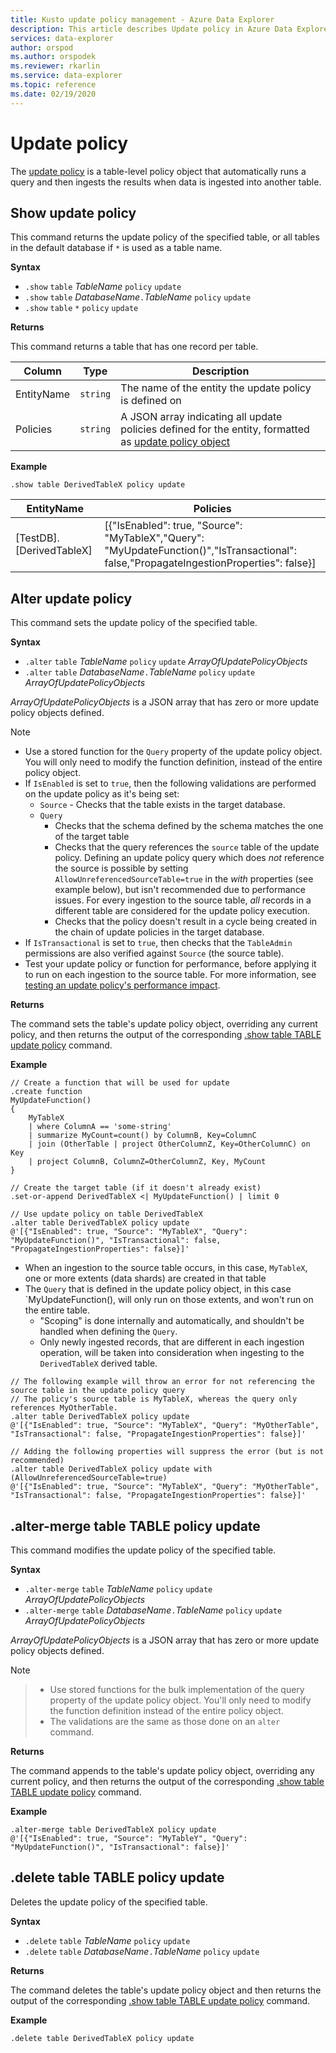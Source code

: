 ```yaml
---
title: Kusto update policy management - Azure Data Explorer
description: This article describes Update policy in Azure Data Explorer.
services: data-explorer
author: orspod
ms.author: orspodek
ms.reviewer: rkarlin
ms.service: data-explorer
ms.topic: reference
ms.date: 02/19/2020
---
```

# Update policy

The [update policy](updatepolicy.md) is a table-level policy object that automatically
runs a query and then ingests the results when data is ingested into another table.

## Show update policy

This command returns the update policy of the specified table,
or all tables in the default database if `*` is used as a table name.

**Syntax**

* `.show` `table` *TableName* `policy` `update`
* `.show` `table` *DatabaseName*`.`*TableName* `policy` `update`
* `.show` `table` `*` `policy` `update`

**Returns**

This command returns a table that has one record per table.

|Column    |Type    |Description                                                                                                                                                           |
|----------|--------|----------------------------------------------------------------------------------------------------------------------------------------------------------------------|
|EntityName|`string`|The name of the entity the update policy is defined on                                                                                                                |
|Policies  |`string`|A JSON array indicating all update policies defined for the entity, formatted as [update policy object](updatepolicy.md#the-update-policy-object)|

**Example**

```kusto
.show table DerivedTableX policy update 
```

|EntityName        |Policies                                                                                                                                    |
|------------------|--------------------------------------------------------------------------------------------------------------------------------------------|
|[TestDB].[DerivedTableX]|[{"IsEnabled": true, "Source": "MyTableX","Query": "MyUpdateFunction()","IsTransactional": false,"PropagateIngestionProperties": false}]|

## Alter update policy

This command sets the update policy of the specified table.

**Syntax**

* `.alter` `table` *TableName* `policy` `update` *ArrayOfUpdatePolicyObjects*
* `.alter` `table` *DatabaseName*`.`*TableName* `policy` `update` *ArrayOfUpdatePolicyObjects*

*ArrayOfUpdatePolicyObjects* is a JSON array that has zero or more update policy objects defined.

> [!NOTE]
> * Use a stored function for the `Query` property of the update policy object.
   You will only need to modify the function definition, instead of the entire policy object.
> * If `IsEnabled` is set to `true`, then the following validations are performed on the update policy as it's being set:
>    * `Source` - Checks that the table exists in the target database.
>    * `Query` 
>        * Checks that the schema defined by the schema matches the one of the target table
>        * Checks that the query references the `source` table of the update policy. 
        Defining an update policy query which does *not* reference the source is possible by setting 
        `AllowUnreferencedSourceTable=true` in the *with* properties (see example below),
        but isn't recommended due to performance issues. For every ingestion to the source table, 
        *all* records in a different table are considered for the update policy execution.
 >       * Checks that the policy doesn't result in a cycle being created in the chain of update policies in the target database.
 > * If `IsTransactional` is set to `true`, then checks that the `TableAdmin` permissions are also verified against `Source` (the source table).
 > * Test your update policy or function for performance, before applying it to run on each ingestion to the source table. For more information, see [testing an update policy's performance impact](updatepolicy.md#testing-an-update-policys-performance-impact).

**Returns**

The command sets the table's update policy object, overriding any current policy,
and then returns the output of the corresponding [.show table TABLE update policy](#show-update-policy) command.

**Example**

```kusto
// Create a function that will be used for update
.create function 
MyUpdateFunction()
{
    MyTableX
    | where ColumnA == 'some-string'
    | summarize MyCount=count() by ColumnB, Key=ColumnC
    | join (OtherTable | project OtherColumnZ, Key=OtherColumnC) on Key
    | project ColumnB, ColumnZ=OtherColumnZ, Key, MyCount
}

// Create the target table (if it doesn't already exist)
.set-or-append DerivedTableX <| MyUpdateFunction() | limit 0

// Use update policy on table DerivedTableX
.alter table DerivedTableX policy update
@'[{"IsEnabled": true, "Source": "MyTableX", "Query": "MyUpdateFunction()", "IsTransactional": false, "PropagateIngestionProperties": false}]'
```

* When an ingestion to the source table occurs, in this case, `MyTableX`, one or more extents (data shards) are created in that table
* The `Query` that is defined in the update policy object, in this case `MyUpdateFunction(), will only run on those extents, and won't run on the entire table.
  * "Scoping" is done internally and automatically, and shouldn't be handled when defining the `Query`.
  * Only newly ingested records, that are different in each ingestion operation, will be taken into consideration when ingesting to the `DerivedTableX` derived table.

```kusto
// The following example will throw an error for not referencing the source table in the update policy query
// The policy's source table is MyTableX, whereas the query only references MyOtherTable. 
.alter table DerivedTableX policy update
@'[{"IsEnabled": true, "Source": "MyTableX", "Query": "MyOtherTable", "IsTransactional": false, "PropagateIngestionProperties": false}]'

// Adding the following properties will suppress the error (but is not recommended)
.alter table DerivedTableX policy update with (AllowUnreferencedSourceTable=true)
@'[{"IsEnabled": true, "Source": "MyTableX", "Query": "MyOtherTable", "IsTransactional": false, "PropagateIngestionProperties": false}]'

```

## .alter-merge table TABLE policy update

This command modifies the update policy of the specified table.

**Syntax**

* `.alter-merge` `table` *TableName* `policy` `update` *ArrayOfUpdatePolicyObjects*
* `.alter-merge` `table` *DatabaseName*`.`*TableName* `policy` `update` *ArrayOfUpdatePolicyObjects*

*ArrayOfUpdatePolicyObjects* is a JSON array that has zero or more update policy objects defined.

> [!NOTE]

> * Use stored functions for the bulk implementation of the query property of the update policy object. 
     You'll only need to modify the function definition instead of the entire policy object.
> * The validations are the same as those done on an `alter` command.

**Returns**

The command appends to the table's update policy object, overriding any current policy, 
and then returns the output of the corresponding [.show table TABLE update policy](#show-update-policy) command.

**Example**

```kusto
.alter-merge table DerivedTableX policy update 
@'[{"IsEnabled": true, "Source": "MyTableY", "Query": "MyUpdateFunction()", "IsTransactional": false}]'  
``` 

## .delete table TABLE policy update

Deletes the update policy of the specified table.

**Syntax**

* `.delete` `table` *TableName* `policy` `update`
* `.delete` `table` *DatabaseName*`.`*TableName* `policy` `update`

**Returns**

The command deletes the table's update policy object and then returns 
the output of the corresponding [.show table TABLE update policy](#show-update-policy) command.

**Example**

```kusto
.delete table DerivedTableX policy update 
```
